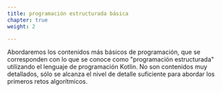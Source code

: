 ```yaml
---
title: programación estructurada básica
chapter: true
weight: 2

---
```

Abordaremos  los contenidos más básicos de programación, que se corresponden con lo que se conoce como "programación estructurada" utilizando el lenguaje de programación Kotlin. No son contenidos muy detallados, sólo se alcanza el nivel de detalle suficiente para abordar los primeros retos algorítmicos.



